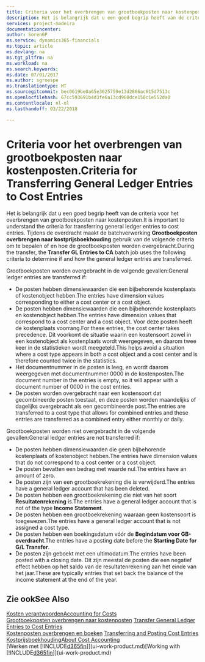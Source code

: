 ```yaml
---
title: Criteria voor het overbrengen van grootboekposten naar kostenposten | Microsoft Docs
description: Het is belangrijk dat u een goed begrip heeft van de criteria voor het overbrengen van grootboekposten naar kostenposten. Tijdens de overdracht maakt de batchverwerking **Grootboekposten overbrengen naar kostprijsboekhouding** gebruik van de volgende criteria om te bepalen of en hoe de grootboekposten worden overgebracht.
services: project-madeira
documentationcenter: 
author: SorenGP
ms.service: dynamics365-financials
ms.topic: article
ms.devlang: na
ms.tgt_pltfrm: na
ms.workload: na
ms.search.keywords: 
ms.date: 07/01/2017
ms.author: sgroespe
ms.translationtype: HT
ms.sourcegitcommit: bec0619be0a65e3625759e13d2866ac615d7513c
ms.openlocfilehash: 67cc593691b4d3fe6a13cd960dce150c1e552da0
ms.contentlocale: nl-nl
ms.lasthandoff: 03/22/2018

---
```

# <a name="criteria-for-transferring-general-ledger-entries-to-cost-entries"></a><span data-ttu-id="3ce37-104">Criteria voor het overbrengen van grootboekposten naar kostenposten.</span><span class="sxs-lookup"><span data-stu-id="3ce37-104">Criteria for Transferring General Ledger Entries to Cost Entries</span></span>
<span data-ttu-id="3ce37-105">Het is belangrijk dat u een goed begrip heeft van de criteria voor het overbrengen van grootboekposten naar kostenposten.</span><span class="sxs-lookup"><span data-stu-id="3ce37-105">It is important to understand the criteria for transferring general ledger entries to cost entries.</span></span> <span data-ttu-id="3ce37-106">Tijdens de overdracht maakt de batchverwerking **Grootboekposten overbrengen naar kostprijsboekhouding** gebruik van de volgende criteria om te bepalen of en hoe de grootboekposten worden overgebracht.</span><span class="sxs-lookup"><span data-stu-id="3ce37-106">During the transfer, the **Transfer GL Entries to CA** batch job uses the following criteria to determine if and how the general ledger entries are transferred.</span></span>  

<span data-ttu-id="3ce37-107">Grootboekposten worden overgebracht in de volgende gevallen:</span><span class="sxs-lookup"><span data-stu-id="3ce37-107">General ledger entries are transferred if:</span></span>  

-   <span data-ttu-id="3ce37-108">De posten hebben dimensiewaarden die een bijbehorende kostenplaats of kostenobject hebben.</span><span class="sxs-lookup"><span data-stu-id="3ce37-108">The entries have dimension values corresponding to either a cost center or a cost object.</span></span>  
-   <span data-ttu-id="3ce37-109">De posten hebben dimensiewaarden die een bijbehorende kostenplaats en kostenobject hebben.</span><span class="sxs-lookup"><span data-stu-id="3ce37-109">The entries have dimension values that correspond to a cost center and a cost object.</span></span> <span data-ttu-id="3ce37-110">Voor deze posten heeft de kostenplaats voorrang.</span><span class="sxs-lookup"><span data-stu-id="3ce37-110">For these entries, the cost center takes precedence.</span></span> <span data-ttu-id="3ce37-111">Dit voorkomt de situatie waarin een kostensoort zowel in een kostenobject als kostenplaats wordt weergegeven, en daarom twee keer in de statistieken wordt meegeteld.</span><span class="sxs-lookup"><span data-stu-id="3ce37-111">This helps avoid a situation where a cost type appears in both a cost object and a cost center and is therefore counted twice in the statistics.</span></span>  
-   <span data-ttu-id="3ce37-112">Het documentnummer in de posten is leeg, en wordt daarom weergegeven met documentnummer 0000 in de kostenposten.</span><span class="sxs-lookup"><span data-stu-id="3ce37-112">The document number in the entries is empty, so it will appear with a document number of 0000 in the cost entries.</span></span>  
-   <span data-ttu-id="3ce37-113">De posten worden overgebracht naar een kostensoort dat gecombineerde posten toestaat, en deze posten worden maandelijks of dagelijks overgebracht als een gecombineerde post.</span><span class="sxs-lookup"><span data-stu-id="3ce37-113">The entries are transferred to a cost type that allows for combined entries and these entries are transferred as a combined entry either monthly or daily.</span></span>  

<span data-ttu-id="3ce37-114">Grootboekposten worden niet overgebracht in de volgende gevallen:</span><span class="sxs-lookup"><span data-stu-id="3ce37-114">General ledger entries are not transferred if:</span></span>  

-   <span data-ttu-id="3ce37-115">De posten hebben dimensiewaarden die geen bijbehorende kostenplaats of kostenobject hebben.</span><span class="sxs-lookup"><span data-stu-id="3ce37-115">The entries have dimension values that do not correspond to a cost center or a cost object.</span></span>  
-   <span data-ttu-id="3ce37-116">De posten bevatten een bedrag met waarde nul.</span><span class="sxs-lookup"><span data-stu-id="3ce37-116">The entries have an amount of zero.</span></span>  
-   <span data-ttu-id="3ce37-117">De posten zijn van een grootboekrekening die is verwijderd.</span><span class="sxs-lookup"><span data-stu-id="3ce37-117">The entries have a general ledger account that has been deleted.</span></span>  
-   <span data-ttu-id="3ce37-118">De posten hebben een grootboekrekening die niet van het soort **Resultatenrekening** is.</span><span class="sxs-lookup"><span data-stu-id="3ce37-118">The entries have a general ledger account that is not of the type **Income Statement**.</span></span>  
-   <span data-ttu-id="3ce37-119">De posten hebben een grootboekrekening waaraan geen kostensoort is toegewezen.</span><span class="sxs-lookup"><span data-stu-id="3ce37-119">The entries have a general ledger account that is not assigned a cost type.</span></span>  
-   <span data-ttu-id="3ce37-120">De posten hebben een boekingsdatum vóór de **Begindatum voor GB-overdracht**.</span><span class="sxs-lookup"><span data-stu-id="3ce37-120">The entries have a posting date before the **Starting Date for G/L Transfer**.</span></span>  
-   <span data-ttu-id="3ce37-121">De posten zijn geboekt met een ultimodatum.</span><span class="sxs-lookup"><span data-stu-id="3ce37-121">The entries have been posted with a closing date.</span></span> <span data-ttu-id="3ce37-122">Dit zijn meestal de posten die een negatief effect hebben op het saldo van de resultatenrekening aan het einde van het jaar.</span><span class="sxs-lookup"><span data-stu-id="3ce37-122">These are typically entries that set back the balance of the income statement at the end of the year.</span></span>  

## <a name="see-also"></a><span data-ttu-id="3ce37-123">Zie ook</span><span class="sxs-lookup"><span data-stu-id="3ce37-123">See Also</span></span>  
[<span data-ttu-id="3ce37-124">Kosten verantwoorden</span><span class="sxs-lookup"><span data-stu-id="3ce37-124">Accounting for Costs</span></span>](finance-manage-cost-accounting.md)  
 <span data-ttu-id="3ce37-125">[Grootboekposten overbrengen naar kostenposten](finance-how-to-transfer-general-ledger-entries-to-cost-entries.md) </span><span class="sxs-lookup"><span data-stu-id="3ce37-125">[Transfer General Ledger Entries to Cost Entries](finance-how-to-transfer-general-ledger-entries-to-cost-entries.md) </span></span>  
 <span data-ttu-id="3ce37-126">[Kostenposten overbrengen en boeken](finance-transfer-and-post-cost-entries.md) </span><span class="sxs-lookup"><span data-stu-id="3ce37-126">[Transferring and Posting Cost Entries](finance-transfer-and-post-cost-entries.md) </span></span>  
 [<span data-ttu-id="3ce37-127">Kostprijsboekhouding</span><span class="sxs-lookup"><span data-stu-id="3ce37-127">About Cost Accounting</span></span>](finance-about-cost-accounting.md)  
 <span data-ttu-id="3ce37-128">[Werken met [!INCLUDE[d365fin](includes/d365fin_md.md)]](ui-work-product.md)</span><span class="sxs-lookup"><span data-stu-id="3ce37-128">[Working with [!INCLUDE[d365fin](includes/d365fin_md.md)]](ui-work-product.md)</span></span>


